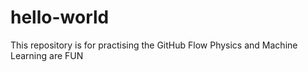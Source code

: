 # hello-world
This repository is for practising the GitHub Flow
Physics and Machine Learning are FUN
